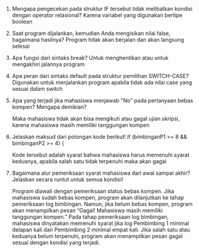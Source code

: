 1. Mengapa pengecekan pada struktur IF tersebut tidak melibatkan kondisi dengan operator relasional?
   Karena variabel yang digunakan bertipe boolean
2. Saat program dijalankan, kemudian Anda mengisikan nilai false, bagaimana hasilnya?
   Program tidak akan berjalan dan akan langsung selesai

1. Apa fungsi dari sintaks break?
   Untuk menghentikan atau untuk mengakhiri jalannya program
2. Apa peran dari sintaks default pada struktur pemilihan SWITCH-CASE?
   Digunakan untuk menjalankan program apabila tidak ada nilai case yang sesuai dalam switch

1. Apa yang terjadi jika mahasiswa menjawab "No" pada pertanyaan bebas kompen? Mengapa demikian?
   
   Maka mahasiswa tidak akan bisa mengikuti atau gagal ujian skripsi, karena mahasiswa masih memiliki tanggungan kompen
2. Jelaskan maksud dari potongan kode berikut!
   if (bimbinganP1 >= 8 && bimbinganP2 >= 4) {
   
   Kode tersebut adalah syarat bahwa mahasiswa harus memenuhi syarat keduanya, apabila salah satu tidak terpenuhi maka akan gagal
3. Bagaimana alur pemeriksaan syarat mahasiswa dari awal sampai akhir? Jelaskan secara runtut untuk semua kondisi!
   
   Program diawali dengan pemeriksaan status bebas kompen. Jika mahasiswa sudah bebas kompen, program akan dilanjutkan ke tahap pemeriksaan log bimbingan. Namun, jika
   belum bebas kompen, program akan menampilkan pesan “Gagal! Mahasiswa masih memiliki tanggungan kompen.” Pada tahap pemeriksaan log bimbingan, mahasiswa dinyatakan
   memenuhi syarat jika log Pembimbing 1 minimal delapan kali dan Pembimbing 2 minimal empat kali. Jika salah satu atau keduanya belum terpenuhi, program akan
   menampilkan pesan gagal sesuai dengan kondisi yang terjadi.

